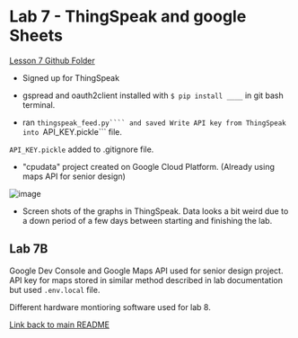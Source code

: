 # Lab 7 - ThingSpeak and google Sheets

[Lesson 7 Github Folder](https://github.com/kevinwlu/iot/tree/master/lesson7)

- Signed up for ThingSpeak
- gspread and oauth2client installed with ```$ pip install ____``` in git bash terminal.

- ran ```thingspeak_feed.py```` and saved Write API key from ThingSpeak into ```API_KEY.pickle``` file.

```API_KEY.pickle``` added to .gitignore file.

- "cpudata" project created on Google Cloud Platform. (Already using maps API for senior design)

![image](https://user-images.githubusercontent.com/37707211/228645691-180208c0-8a75-45d6-b64b-d2d031722a27.png)

- Screen shots of the graphs in ThingSpeak. Data looks a bit weird due to a down period of a few days between starting and finishing the lab.

## Lab 7B

Google Dev Console and Google Maps API used for senior design project. API key for maps stored in similar method described in lab documentation but used ```.env.local``` file.

Different hardware montioring software used for lab 8.

[Link back to main README](https://github.com/jshepitka/cpe322/blob/main/README.md)
